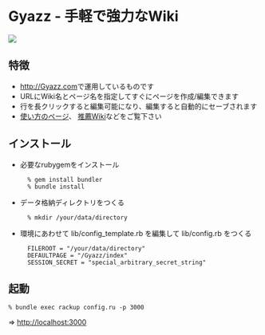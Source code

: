 # Gyazz - 手軽で強力なWiki
<img src="http://gyazo.com/248389634c9f44bd08edcd94e21c3808.gif">

## 特徴

* <http://Gyazz.com>で運用しているものです
* URLにWiki名とページ名を指定してすぐにページを作成/編集できます
* 行を長クリックすると編集可能になり、編集すると自動的にセーブされます
* <a href="http://Gyazz.com/Gyazz/使い方">使い方のページ</a>、
  <a href="http://Gyazz.com/推薦Wiki">推薦Wiki</a>などをご覧下さい

## インストール

* 必要なrubygemをインストール

        % gem install bundler
        % bundle install

* データ格納ディレクトリをつくる

        % mkdir /your/data/directory

* 環境にあわせて lib/config_template.rb を編集して lib/config.rb をつくる

        FILEROOT = "/your/data/directory"
        DEFAULTPAGE = "/Gyazz/index"
        SESSION_SECRET = "special_arbitrary_secret_string"

## 起動

    % bundle exec rackup config.ru -p 3000

=> <http://localhost:3000>
